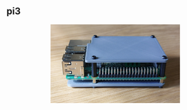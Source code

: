 ## pi3

<div align="center">
<a href="https://github.com/risherlock/cad-tink/commit/36e6a71
">
  <img src="36e6a71.jpg" width="300"/>
</a>
</div>
